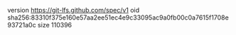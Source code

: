 version https://git-lfs.github.com/spec/v1
oid sha256:83310f375e160e57aa2ee51ec4e9c33095ac9a0fb00c0a7615f1708e93721a0c
size 110396
